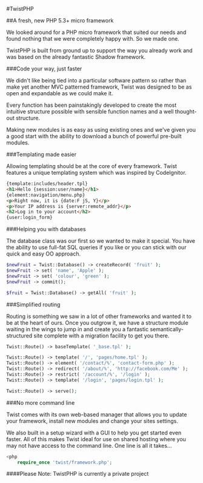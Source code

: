 #TwistPHP

##A fresh, new PHP 5.3+ micro framework

We looked around for a PHP micro framework that suited our needs and found nothing that we were completely happy with. So we made one.

TwistPHP is built from ground up to support the way you already work and was based on the already fantastic Shadow framework.

###Code your way, just faster

We didn't like being tied into a particular software pattern so rather than make yet another MVC patterned framework, Twist was designed to be as open and expandable as we could make it.

Every function has been painstakingly developed to create the most intuitive structure possible with sensible function names and a well thought-out structure.

Making new modules is as easy as using existing ones and we've given you a good start with the ability to download a bunch of powerful pre-built modules.

###Templating made easier

Allowing templating should be at the core of every framework. Twist features a unique templating system which was inspired by CodeIgnitor.

```html
{template:includes/header.tpl}
<h1>Hello {session:user/name}</h1>
{element:navigation/menu.php}
<p>Right now, it is {date:F jS, Y}</p>
<p>Your IP address is {server:remote_addr}</p>
<h2>Log in to your account</h2>
{user:login_form}
```

###Helping you with databases

The database class was our first so we wanted to make it special. You have the ability to use full-fat SQL queries if you like or you can stick with our quick and easy OO approach.

```php
$newFruit = Twist::Database() -> createRecord( 'fruit' );
$newFruit -> set( 'name', 'Apple' );
$newFruit -> set( 'colour', 'green' );
$newFruit -> commit();

$fruit = Twist::Database() -> getAll( 'fruit' );
```

###Simplified routing

Routing is something we saw in a lot of other frameworks and wanted it to be at the heart of ours. Once you outgrow it, we have a structure module waiting in the wings to jump in and create you a fantastic semantically-structured site complete with a migration facility to get you there.

```php
Twist::Route() -> baseTemplate( '_base.tpl' );

Twist::Route() -> template( '/', 'pages/home.tpl' );
Twist::Route() -> element( '/contact/%', 'contact-form.php' );
Twist::Route() -> redirect( '/about/%', 'http://facebook.com/Me' );
Twist::Route() -> restrict( '/account/%', '/login' );
Twist::Route() -> template( '/login', 'pages/login.tpl' );

Twist::Route() -> serve();
```

###No more command line

Twist comes with its own web-based manager that allows you to update your framework, install new modules and change your sites settings.

We also built in a setup wizard with a GUI to help you get started even faster. All of this makes Twist ideal for use on shared hosting where you may not have access to the command line.
One line is all it takes...

```php
<php
    require_once 'twist/framework.php';
```

####Please Note:
TwistPHP is currently a private project

